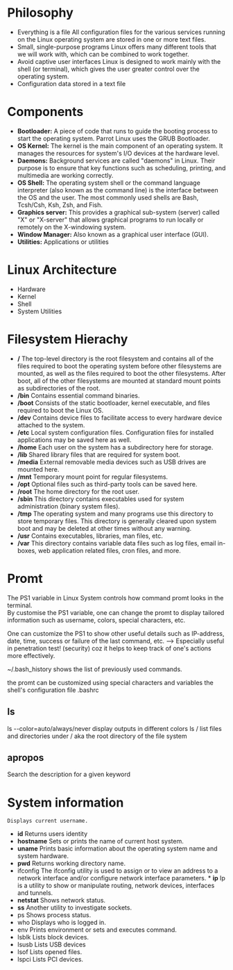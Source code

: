 # Philosophy

* Everything is a file	All configuration files for the various services running on the Linux operating system are stored in one or more text files.
* Small, single-purpose programs	Linux offers many different tools that we will work with, which can be combined to work together.
* Avoid captive user interfaces	Linux is designed to work mainly with the shell (or terminal), which gives the user greater control over the operating system.
* Configuration data stored in a text file
# Components
* **Bootloader:**  A piece of code that runs to guide the booting process to start the operating system. Parrot Linux uses the GRUB Bootloader.
* **OS Kernel:**	  The kernel is the main component of an operating system. It manages the resources for system's I/O devices at the hardware level.
* **Daemons:**	    Background services are called "daemons" in Linux. Their purpose is to ensure that key functions such as scheduling, printing, and multimedia are working correctly.  
* **OS Shell:**	  The operating system shell or the command language interpreter (also known as the command line) is the interface between the OS and the user. The most commonly used shells are Bash, Tcsh/Csh, Ksh, Zsh, and Fish.
* **Graphics server:**	This provides a graphical sub-system (server) called "X" or "X-server" that allows graphical programs to run locally or remotely on the X-windowing system.
* **Window Manager:**	Also known as a graphical user interface (GUI).  
* **Utilities:** Applications or utilities
# Linux Architecture
* Hardware
* Kernel
* Shell
* System Utilities
# Filesystem Hierachy
* **/**	The top-level directory is the root filesystem and contains all of the files required to boot the operating system before other filesystems are mounted, as well as the files required to boot the other filesystems. After boot, all of the other filesystems are mounted at standard mount points as subdirectories of the root.
* **/bin**	Contains essential command binaries.
* **/boot**	Consists of the static bootloader, kernel executable, and files required to boot the Linux OS.
* **/dev**	Contains device files to facilitate access to every hardware device attached to the system.
* **/etc**	Local system configuration files. Configuration files for installed applications may be saved here as well.
* **/home**	Each user on the system has a subdirectory here for storage.
* **/lib**	Shared library files that are required for system boot.
* **/media**	External removable media devices such as USB drives are mounted here.
* **/mnt**	Temporary mount point for regular filesystems.
* **/opt**	Optional files such as third-party tools can be saved here.
* **/root**	The home directory for the root user.
* **/sbin**	This directory contains executables used for system administration (binary system files).
* **/tmp**	The operating system and many programs use this directory to store temporary files. This directory is generally cleared upon system boot and may be deleted at other times without any warning.
* **/usr**	Contains executables, libraries, man files, etc.
* **/var**	This directory contains variable data files such as log files, email in-boxes, web application related files, cron files, and more.

# Promt
The PS1 variable in Linux System controls how command promt looks in the terminal.  
By customise the PS1 variable, one can change the promt to display tailored information such as username, colors, special characters, etc.  

One can customize the PS1 to show other useful details such as IP-address, date, time, success or failure of the last command, etc. --> Especially useful in penetration test! (security) coz it helps to keep track of one's actions more effectively.  

~/.bash_history   shows the list of previously used commands.  

the promt can be customized using special characters and variables the shell's configuration file .bashrc

## ls
ls --color=auto/always/never   display outputs in different colors 
ls /                           list files and directories under / aka the root directory of the file system

## apropos 
Search the description for a given keyword

# System information

	Displays current username.
* **id**	Returns users identity
* **hostname**	Sets or prints the name of current host system.
* **uname**	    Prints basic information about the operating system name and system hardware.
* **pwd** 	Returns working directory name.
* ifconfig	The ifconfig utility is used to assign or to view an address to a network interface and/or configure network interface parameters.  * **ip**	Ip is a utility to show or manipulate routing, network devices, interfaces and tunnels.
* **netstat**	Shows network status.
* **ss** Another utility to investigate sockets.
* ps	Shows process status.
* who	Displays who is logged in.
* env	Prints environment or sets and executes command.
* lsblk	Lists block devices.
* lsusb	Lists USB devices
* lsof	Lists opened files.
* lspci	Lists PCI devices.

